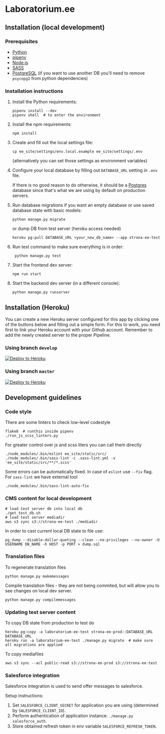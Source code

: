 # Laboratorium.ee

## Installation (local development)

### Prerequisites

- [Python](https://www.python.org/)
- [pipenv](https://pipenv.readthedocs.io/en/latest/)
- [Node.js](https://docs.npmjs.com/getting-started/installing-node)
- [SASS](http://sass-lang.com/install)
- [PostgreSQL](https://www.postgresql.org/) (if you want to use another DB you'll need to remove `psycopg2` from python dependencies)

### Installation instructions

1. Install the Python requirements:

       pipenv install --dev
       pipenv shell  # to enter the environment

2. Install the npm requirements:

       npm install

3. Create and fill out the local settings file:

       cp ee_site/settings/env.local.example ee_site/settings/.env
    (alternatively you can set those settings as environment variables)

4. Configure your local database by filling out `DATABASE_URL` setting in `.env` file.

    If there is no good reason to do otherwise, it should be a [Postgres](https://www.postgresql.org/) database since that's what we are using by default on production servers.

5. Run database migrations if you want an empty database or use saved database state with basic models:

       python manage.py migrate

   or dump DB from test server (heroku access needed)

       heroku pg:pull DATABASE_URL <your_new_db_name> --app strona-ee-test

6. Run test command to make sure everything is in order:

        python manage.py test

8. Start the frontend dev server:

       npm run start

9. Start the backend dev server (in a different console):

       python manage.py runserver


## Installation (Heroku)
You can create a new Heroku server configured for this app by clicking one of the buttons below and filling out a simple form. For this to work, you need first to link your Heroku account with your Github account.
Remember to add the newly created server to the proper Pipeline.

### Using branch `develop`
[![Deploy to Heroku](https://www.herokucdn.com/deploy/button.svg)][deploy-develop]

### Using branch `master`
[![Deploy to Heroku](https://www.herokucdn.com/deploy/button.svg)][deploy-master]

[deploy-develop]: https://heroku.com/deploy?template=https://github.com/EE/laboratorium-ee-2019/tree/develop
[deploy-master]: https://heroku.com/deploy?template=https://github.com/EE/laboratorium-ee-2019/tree/master

## Development guidelines

### Code style

There are some linters to check low-level codestyle

    flake8  # runthis inside pipenv
    ./run_js_scss_linters.py

For greater control over js and scss liters you can call them directly

    ./node_modules/.bin/eslint ee_site/static/src/
    ./node_modules/.bin/sass-lint -c .sass-lint.yml -v 'ee_site/static/src/**/*.scss'

Some errors can be automatically fixed. In case of `eslint` use `--fix` flag. For `sass-lint` we have external tool

    ./node_modules/.bin/sass-lint-auto-fix

### CMS content for local development

    # load test server db into local db
    ./get_test_db.sh
    # load test server mediadir
    aws s3 sync s3://strona-ee-test ./mediadir

In order to cast current local DB state to file use:

    pg_dump --disable-dollar-quoting --clean --no-privileges --no-owner -U USERNAME DB_NAME -h HOST -p PORT > dump.sql

### Translation files

To regenerate translation files

    python manage.py makemessages

Compile translation files - they are not being commited, but will allow you to see changes on local dev server.

    python manage.py compilemessages

### Updating test server content

To copy DB state from production to test do

    heroku pg:copy -a laboratorium-ee-test strona-ee-prod::DATABASE_URL DATABASE_URL
    heroku run -a laboratorium-ee-test ./manage.py migrate  # make sure all migrations are applied

To copy mediafiles

    aws s3 sync --acl public-read s3://strona-ee-prod s3://strona-ee-test

### Salesforce integration

Salesforce integration is used to send offer messages to salesforce.

Setup instructions:

1. Set `SALESFORCE_CLIENT_SECRET` for application you are using (determined by `SALESFORCE_CLIENT_ID`).
2. Perform authentication of application instance: `./manage.py salesforce_auth`.
3. Store obtained refresh token in env variable `SALESFORCE_REFRESH_TOKEN`.
